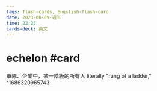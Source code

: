 ```yaml
---
tags: flash-cards, Engslish-flash-card
date: 2023-06-09-週五
time: 22:25
cards-deck: 英文
---
```


# echelon #card 
軍隊、企業中，某一階級的所有人
literally "rung of a ladder,"
^1686320965743

